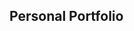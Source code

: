 ## Personal Portfolio

<!-- changes that i have to make 
- Resume - Learn More
- Projects - Photo and Link
- Personal Accomplishments - Last 3 
-->
